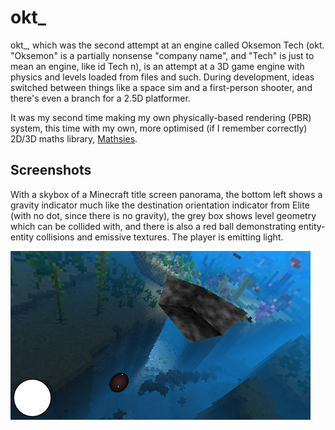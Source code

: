 # okt_

okt_, which was the second attempt at an engine called Oksemon Tech (okt. "Oksemon" is a partially nonsense "company name", and "Tech" is just to mean an engine, like id Tech n), is an attempt at a 3D game engine with physics and levels loaded from files and such.
During development, ideas switched between things like a space sim and a first-person shooter, and there's even a branch for a 2.5D platformer.

It was my second time making my own physically-based rendering (PBR) system, this time with my own, more optimised (if I remember correctly) 2D/3D maths library, [Mathsies](https://github.com/wolfboyft/mathsies).

## Screenshots

With a skybox of a Minecraft title screen panorama, the bottom left shows a gravity indicator much like the destination orientation indicator from Elite (with no dot, since there is no gravity), the grey box shows level geometry which can be collided with, and there is also a red ball demonstrating entity-entity collisions and emissive textures.
The player is emitting light.

<img src="../../images/okt__screenshot.png?raw=true">
